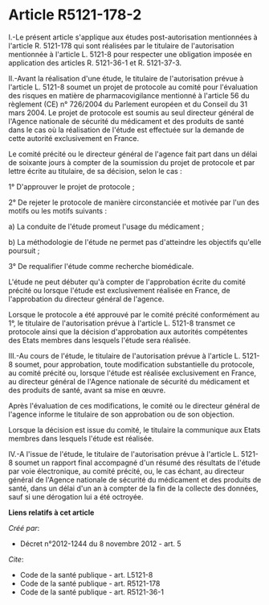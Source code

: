 # Article R5121-178-2

I.-Le présent article s'applique aux études post-autorisation mentionnées à l'article R. 5121-178 qui sont réalisées par le
titulaire de l'autorisation mentionnée à l'article L. 5121-8 pour respecter une obligation imposée en application des
articles R. 5121-36-1 et R. 5121-37-3. 

II.-Avant la réalisation d'une étude, le titulaire de l'autorisation prévue à l'article L. 5121-8 soumet un projet de
protocole au comité pour l'évaluation des risques en matière de pharmacovigilance mentionné à l'article 56 du règlement (CE)
n° 726/2004 du Parlement européen et du Conseil du 31 mars 2004. Le projet de protocole est soumis au seul directeur général
de l'Agence nationale de sécurité du médicament et des produits de santé dans le cas où la réalisation de l'étude est
effectuée sur la demande de cette autorité exclusivement en France. 

Le comité précité ou le directeur général de l'agence fait part dans un délai de soixante jours à compter de la soumission du
projet de protocole et par lettre écrite au titulaire, de sa décision, selon le cas : 

1° D'approuver le projet de protocole ; 

2° De rejeter le protocole de manière circonstanciée et motivée par l'un des motifs ou les motifs suivants : 

a) La conduite de l'étude promeut l'usage du médicament ; 

b) La méthodologie de l'étude ne permet pas d'atteindre les objectifs qu'elle poursuit ; 

3° De requalifier l'étude comme recherche biomédicale. 

L'étude ne peut débuter qu'à compter de l'approbation écrite du comité précité ou lorsque l'étude est exclusivement réalisée
en France, de l'approbation du directeur général de l'agence. 

Lorsque le protocole a été approuvé par le comité précité conformément au 1°, le titulaire de l'autorisation prévue à
l'article L. 5121-8 transmet ce protocole ainsi que la décision d'approbation aux autorités compétentes des Etats membres
dans lesquels l'étude sera réalisée. 

III.-Au cours de l'étude, le titulaire de l'autorisation prévue à l'article L. 5121-8 soumet, pour approbation, toute
modification substantielle du protocole, au comité précité ou, lorsque l'étude est réalisée exclusivement en France, au
directeur général de l'Agence nationale de sécurité du médicament et des produits de santé, avant sa mise en œuvre. 

Après l'évaluation de ces modifications, le comité ou le directeur général de l'agence informe le titulaire de son
approbation ou de son objection. 

Lorsque la décision est issue du comité, le titulaire la communique aux Etats membres dans lesquels l'étude est réalisée. 

IV.-A l'issue de l'étude, le titulaire de l'autorisation prévue à l'article L. 5121-8 soumet un rapport final accompagné d'un
résumé des résultats de l'étude par voie électronique, au comité précité, ou, le cas échant, au directeur général de l'Agence
nationale de sécurité du médicament et des produits de santé, dans un délai d'un an à compter de la fin de la collecte des
données, sauf si une dérogation lui a été octroyée.

**Liens relatifs à cet article**

_Créé par_:

  - Décret n°2012-1244 du 8 novembre 2012 - art. 5

_Cite_:

  - Code de la santé publique - art. L5121-8
  - Code de la santé publique - art. R5121-178
  - Code de la santé publique - art. R5121-36-1

